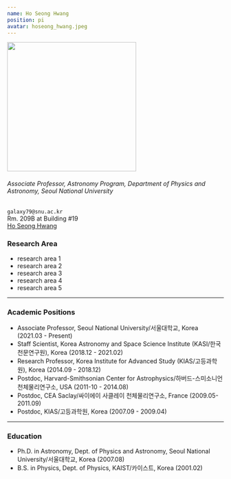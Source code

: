 ```yaml
---
name: Ho Seong Hwang
position: pi
avatar: hoseong_hwang.jpeg
---
```


<img width="300" src="{{site.baseurl}}/images/people/{{page.avatar}}" data-action="zoom">

###### _Associate Professor, Astronomy Program, Department of Physics and Astronomy, Seoul National University_<br>

<i class="fa fa-envelope-o"></i> `galaxy79@snu.ac.kr`<br>
<i class="fa fa-building"></i> Rm. 209B at Building #19 <br> 
<i class="fa fa-bar-chart"></i> [Ho Seong Hwang](https://pesa11.github.io)

### Research Area

* research area 1<br>
* research area 2<br>
* research area 3<br>
* research area 4<br>
* research area 5<br>

<hr> 

### Academic Positions
* Associate Professor, Seoul National University/서울대학교, Korea (2021.03 - Present)
* Staff Scientist, Korea Astronomy and Space Science Institute (KASI/한국천문연구원), Korea (2018.12 - 2021.02) 
* Research Professor, Korea Institute for Advanced Study (KIAS/고등과학원), Korea (2014.09 - 2018.12)
* Postdoc, Harvard-Smithsonian Center for Astrophysics/하버드-스미소니언 천체물리연구소, USA (2011-10 - 2014.08)
* Postdoc, CEA Saclay/싸이에이 사클레이 천체물리연구소, France (2009.05-2011.09)
* Postdoc, KIAS/고등과학원, Korea (2007.09 - 2009.04)

<hr>
 
### Education
* Ph.D. in Astronomy, Dept. of Physics and Astronomy, Seoul National University/서울대학교, Korea (2007.08)
* B.S. in Physics, Dept. of Physics, KAIST/카이스트, Korea (2001.02)
